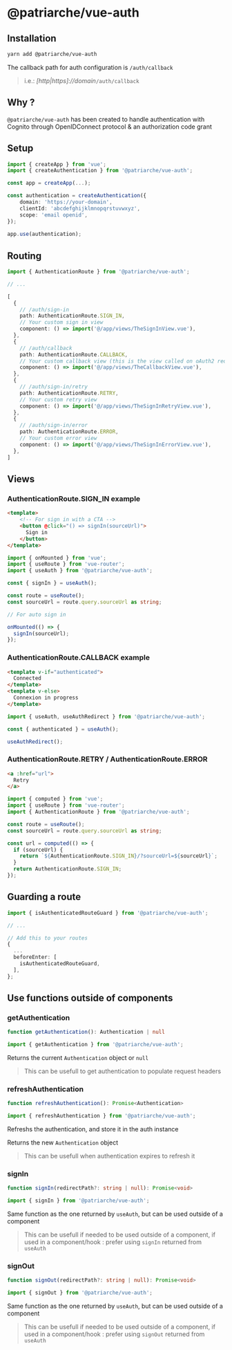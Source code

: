 # @patriarche/vue-auth

## Installation

```bash
yarn add @patriarche/vue-auth
```

The callback path for auth configuration is `/auth/callback`
>i.e.: _[http|https]://domain_`/auth/callback`

## Why ?

`@patriarche/vue-auth` has been created to handle authentication with Cognito through OpenIDConnect protocol & an authorization code grant

## Setup

```typescript
import { createApp } from 'vue';
import { createAuthentication } from '@patriarche/vue-auth';

const app = createApp(...);

const authentication = createAuthentication({
    domain: 'https://your-domain',
    clientId: 'abcdefghijklmnopqrstuvwxyz',
    scope: 'email openid',
});
  
app.use(authentication);
```

## Routing

```typescript
import { AuthenticationRoute } from '@patriarche/vue-auth';

// ...

[
  {
    // /auth/sign-in
    path: AuthenticationRoute.SIGN_IN,
    // Your custom sign in view
    component: () => import('@/app/views/TheSignInView.vue'),
  },
  {
    // /auth/callback
    path: AuthenticationRoute.CALLBACK,
    // Your custom callback view (this is the view called on oAuth2 redirect)
    component: () => import('@/app/views/TheCallbackView.vue'),
  },
  {
    // /auth/sign-in/retry
    path: AuthenticationRoute.RETRY,
    // Your custom retry view
    component: () => import('@/app/views/TheSignInRetryView.vue'),
  },
  {
    // /auth/sign-in/error
    path: AuthenticationRoute.ERROR,
    // Your custom error view
    component: () => import('@/app/views/TheSignInErrorView.vue'),
  },
]
```

## Views

### AuthenticationRoute.SIGN_IN example

```html
<template>
    <!-- For sign in with a CTA -->
    <button @click="() => signIn(sourceUrl)">
      Sign in
    </button>
</template>
```

```typescript
import { onMounted } from 'vue';
import { useRoute } from 'vue-router';
import { useAuth } from '@patriarche/vue-auth';

const { signIn } = useAuth();

const route = useRoute();
const sourceUrl = route.query.sourceUrl as string;

// For auto sign in

onMounted(() => {
  signIn(sourceUrl);
});
```

### AuthenticationRoute.CALLBACK example

```html
<template v-if="authenticated">
  Connected
</template>
<template v-else>
  Connexion in progress
</template>
```

```typescript
import { useAuth, useAuthRedirect } from '@patriarche/vue-auth';

const { authenticated } = useAuth();

useAuthRedirect();
```

### AuthenticationRoute.RETRY / AuthenticationRoute.ERROR

```html
<a :href="url">
  Retry
</a>
```

```typescript
import { computed } from 'vue';
import { useRoute } from 'vue-router';
import { AuthenticationRoute } from '@patriarche/vue-auth';

const route = useRoute();
const sourceUrl = route.query.sourceUrl as string;

const url = computed(() => {
  if (sourceUrl) {
    return `${AuthenticationRoute.SIGN_IN}/?sourceUrl=${sourceUrl}`;
  }
  return AuthenticationRoute.SIGN_IN;
});
```

## Guarding a route

```typescript
import { isAuthenticatedRouteGuard } from '@patriarche/vue-auth';

// ...

// Add this to your routes
{
  ...
  beforeEnter: [
    isAuthenticatedRouteGuard,
  ],
};
```

## Use functions outside of components

### getAuthentication

```typescript
function getAuthentication(): Authentication | null
```

```typescript
import { getAuthentication } from '@patriarche/vue-auth';
```

Returns the current `Authentication` object or `null`

> This can be usefull to get authentication to populate request headers

### refreshAuthentication

```typescript
function refreshAuthentication(): Promise<Authentication>
```

```typescript
import { refreshAuthentication } from '@patriarche/vue-auth';
```

Refreshs the authentication, and store it in the auth instance

Returns the new `Authentication` object

> This can be usefull when authentication expires to refresh it

### signIn

```typescript
function signIn(redirectPath?: string | null): Promise<void>
```

```typescript
import { signIn } from '@patriarche/vue-auth';
```

Same function as the one returned by `useAuth`, but can be used outside of a component

> This can be usefull if needed to be used outside of a component, if used in a component/hook : prefer using `signIn` returned from `useAuth`

### signOut

```typescript
function signOut(redirectPath?: string | null): Promise<void>
```

```typescript
import { signOut } from '@patriarche/vue-auth';
```

Same function as the one returned by `useAuth`, but can be used outside of a component

> This can be usefull if needed to be used outside of a component, if used in a component/hook : prefer using `signOut` returned from `useAuth`